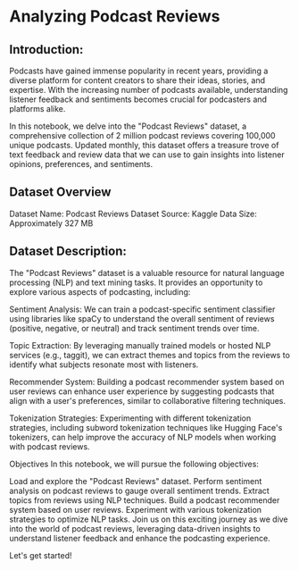 # Analyzing Podcast Reviews 

## Introduction:
Podcasts have gained immense popularity in recent years, providing a diverse platform for content creators to share their ideas, stories, and expertise. With the increasing number of podcasts available, understanding listener feedback and sentiments becomes crucial for podcasters and platforms alike.

In this notebook, we delve into the "Podcast Reviews" dataset, a comprehensive collection of 2 million podcast reviews covering 100,000 unique podcasts. Updated monthly, this dataset offers a treasure trove of text feedback and review data that we can use to gain insights into listener opinions, preferences, and sentiments.

## Dataset Overview
Dataset Name: Podcast Reviews
Dataset Source: Kaggle
Data Size: Approximately 327 MB

## Dataset Description:
The "Podcast Reviews" dataset is a valuable resource for natural language processing (NLP) and text mining tasks. It provides an opportunity to explore various aspects of podcasting, including:

Sentiment Analysis: We can train a podcast-specific sentiment classifier using libraries like spaCy to understand the overall sentiment of reviews (positive, negative, or neutral) and track sentiment trends over time.

Topic Extraction: By leveraging manually trained models or hosted NLP services (e.g., taggit), we can extract themes and topics from the reviews to identify what subjects resonate most with listeners.

Recommender System: Building a podcast recommender system based on user reviews can enhance user experience by suggesting podcasts that align with a user's preferences, similar to collaborative filtering techniques.

Tokenization Strategies: Experimenting with different tokenization strategies, including subword tokenization techniques like Hugging Face's tokenizers, can help improve the accuracy of NLP models when working with podcast reviews.

Objectives
In this notebook, we will pursue the following objectives:

Load and explore the "Podcast Reviews" dataset.
Perform sentiment analysis on podcast reviews to gauge overall sentiment trends.
Extract topics from reviews using NLP techniques.
Build a podcast recommender system based on user reviews.
Experiment with various tokenization strategies to optimize NLP tasks.
Join us on this exciting journey as we dive into the world of podcast reviews, leveraging data-driven insights to understand listener feedback and enhance the podcasting experience.

Let's get started!